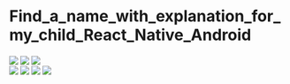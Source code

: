 # Find_a_name_with_explanation_for_my_child_React_Native_Android

<div class= "row">
<img src="1.jpg" align="center">
<img src="2.jpg" align="center">
<img src="3.jpg" align="center">
</div
<img src="1.jpg" align="center"   height= "25%" width= "40%">
<img src="2.jpg" align="center">
<img src="3.jpg" align="center">
<img src="4.jpg" align="center">
<img src="5.jpg" align="center">
